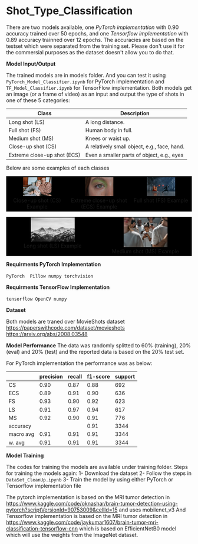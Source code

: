 # Shot_Type_Classification

There are two models available, one _PyTorch implementation_ with 0.90 accuracy trained over 50 epochs, and one _Tensorflow implementation_ with 0.89 accuracy trainned over 12 epochs. The accuracies are based on the testset which were separated from the training set.
Please don't use it for the commersial purposes as the dataset doesn't allow you to do that.


**Model Input/Output**

The trained models are in models folder. And you can test it using `PyTorch_Model_Classifier.ipynb` for PyTorch implementation and `TF_Model_Classifier.ipynb` for TensorFlow implementation.
Both models get an image (or a frame of video) as an input and output the type of shots in one of these 5 categories:

| Class                        | Description                                   |
|------------------------------|-----------------------------------------------|
| Long shot (LS)               | A long distance.                              |
| Full shot (FS)               | Human body in full.                           | 
| Medium shot (MS)             | Knees or waist up.                            |
| Close-up shot (CS)           | A relatively small object, e.g., face, hand.  |
| Extreme close-up shot (ECS)  | Even a smaller parts of object, e.g., eyes    |


Below are some examples of each classes

<div align="center">
  <table border="0" bgcolor="#000000">
      <tr>
        <td valign="top" align="center"><img src="/examples/1.jpg" width="50%"></img> <br />Close-up shot (CS) Example</td>
        <td valign="top" align="center"> <img src="/examples/2.jpg" width="50%"></img> <br />Extreme close-up shot (ECS) Example </td>
        <td valign="top" align="center"> <img src="/examples/3.jpg" width="50%"></img> <br />Full shot (FS) Example </td>
      </tr>
    </table>
    
  <table border="0" bgcolor="#000000">
      <tr>
        <td valign="top" align="center"><img src="/examples/4.jpg" width="50%"></img><br /> Long shot (LS) Example</td>
        <td valign="top" align="center"><img src="/examples/5.jpg" width="50%"></img><br /> Medium shot (MS) Example </td>
      </tr>
    </table>
</div>




**Requirments PyTorch Implementation**

`PyTorch 
Pillow
numpy
torchvision`

**Requirments TensorFlow Implementation**

`tensorflow
OpenCV
numpy
`


**Dataset**

Both models are traned over MovieShots dataset https://paperswithcode.com/dataset/movieshots 
https://arxiv.org/abs/2008.03548


**Model Performance**
The data was randomly splitted to 60% (training), 20%(eval) and 20% (test) and the reported data is based on the 20% test set.

For PyTorch implementation the performance was as below:

|     |precision|recall|f1-score|support|
|-----|---------|------|--------|-------|
|CS       |0.90|      0.87|      0.88|       692|
|ECS      |0.89|      0.91|      0.90|       636|
|FS       |0.93|      0.90|      0.92|       623|
|LS       |0.91|      0.97|      0.94|       617|
|MS       |0.92|      0.90|      0.91|       776|
|accuracy |    |          |      0.91|      3344|
|macro avg|0.91|      0.91|      0.91|      3344|
|w. avg   |0.91|      0.91|      0.91|      3344|






**Model Training**

The codes for training the models are available under training folder.
Steps for training the models again:
1- Download the dataset
2- Follow the steps in `DataSet_CleanUp.ipynb`
3- Train the model by using either PyTorch or Tensorflow implementation file

The pytorch implementation is based on the MRI tumor detection in https://www.kaggle.com/code/oknashar/brain-tumor-detection-using-pytorch?scriptVersionId=90753009&cellId=15 and uses mobilenet_v3
And Tensorflow implementation is based on the MRI tumor detection in https://www.kaggle.com/code/jaykumar1607/brain-tumor-mri-classification-tensorflow-cnn which is  based on EfficientNetB0 model which will use the weights from the ImageNet dataset.

